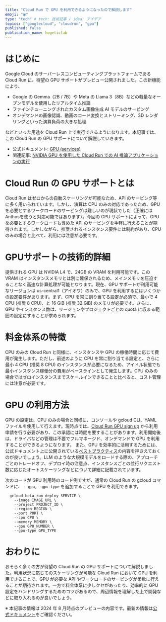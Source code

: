 ```yaml
---
title: "Cloud Run で GPU を利用できるようになったので解説します"
emoji: "🍀"
type: "tech" # tech: 技術記事 / idea: アイデア
topics: ["googlecloud", "cloudrun", "gpu"]
published: false
publication_name: hogeticlab
---
```



# はじめに
Google Cloud のサーバーレスコンピューティングプラットフォームである Cloud Run に、待望の GPU サポートがプレビュー公開されました。この新機能により、

- Google の Gemma（2B / 7B）や Meta の Llama 3（8B）などの軽量なオープンモデルを使用したリアルタイム推論
- ファインチューニングされたカスタム画像生成 AI モデルのサービング
- オンデマンドの画像認識、動画のコード変換とストリーミング、3D レンダリングといった演算負荷の大きな処理

などといった用途を Cloud Run 上で実行できるようになります。本記事では、この Cloud Run の GPU サポートについて解説していきます。

- 公式ドキュメント: [GPU (services)](https://cloud.google.com/run/docs/configuring/services/gpu)
- 関連記事: [NVIDIA GPU を使用した Cloud Run での AI 推論アプリケーションの実行](https://cloud.google.com/blog/ja/products/application-development/run-your-ai-inference-applications-on-cloud-run-with-nvidia-gpus)

# Cloud Run の GPU サポートとは
Cloud Run はゼロからの自動スケーリングが可能なため、API のサービング等に多く用いられています。しかし、演算は CPU のみの対応であったため、GPU を必要とするワークロードのサービングは難しいのが現状でした（正確にはAnthosを使うと対応可能ではあります）。今回の GPU サポートによって、GPU を必要とするワークロードも含めた API のサービングを手軽に行えることが期待されます。しかしながら、推奨されるインスタンス要件には制約があり、CPU のみの場合と比べて、利用には注意が必要です。

# GPUサポートの技術的詳細
提供される GPU は NVIDIA L4 で、24GB の VRAM を利用可能です。この VRAM はインスタンスメモリとは別に確保されるため、メインメモリを圧迫することなく高速な計算処理が可能となります。現在、GPU サポートが利用可能なリージョンは us-central1（アイオワ）のみで、GPU を利用するにはいくつかの設定要件があります。まず、CPU を常に割り当てる設定が必須で、最小で 4 CPU (推奨 8 CPU)、と 16 GiB (推奨 32 GiB) のメモリが必要です。さらに、GPU やインスタンス数は、リージョンやプロジェクトごとの quota に収まる範囲の設定にすることが求められます。

# 料金体系の特徴
CPU のみの Cloud Run と同様に、インスタンスや GPU の稼働時間に応じて費用が発生します。ただし、前述のように CPU を常に割り当てる設定と、さらに最小 4 CPU (推奨 8 CPU) のインスタンスが必要になるため、アイドル状態でも最小インスタンス稼働分の費用がベースラインとして発生します。CPU のみの場合ではゼロインスタンスまでスケールインできることと比べると、コスト管理には注意が必要です。

# GPU の利用方法
GPU の設定は、CPU のみの場合と同様に、コンソールや gcloud CLI、YAML ファイルを使用して行えます。現時点では、[Cloud Run GPU sign up](https://services.google.com/fb/forms/cloudrungpusignup/) から利用申請を行う必要があり、この承認には時間を要することがあります。利用開始後は、ドライバなどの管理は不要でフルマネージド、オンデマンドで GPU を利用することができるようになります。
また、GPU を効率的に活用するためには、公式ドキュメント上に公開されている[ベストプラクティス](https://cloud.google.com/run/docs/configuring/services/gpu-best-practices)の内容を押さえておくのが良いでしょう。LLM のような大規模モデルをロードする際の、アプローチごとのトレードオフ、デプロイ時の注意点、インスタンスごとの並行リクエスト数に応じたオートスケーリングなどについて詳細に記載されています。


次のコードが GPU 利用時のコード例ですが、通常の Cloud Run の gcloud コマンドに、 `--gpu`, `--gpu-type` を追加することで GPU を利用できます。
```
  gcloud beta run deploy SERVICE \
    --image IMAGE_URL \
    --project PROJECT_ID \
    --region REGION \
    --port PORT \
    --cpu CPU \
    --memory MEMORY \
    --gpu GPU_NUMBER \
    --gpu-type GPU_TYPE
```


# おわりに
おそらく多くの方が待望の Cloud Run の GPU サポートについて解説しました。利用状況に応じてのスケーリングが可能な Cloud Run において GPU を利用できることで、GPU が必要な API やワークロードのサービングが柔軟に行えることが期待されます。一方で料金体系に少しクセがあったり、効率的に GPU 設定をハンドリングするためのコツがあるので、周辺情報を理解した上で開発などに取り入れるのが良いでしょう。

※ 本記事の情報は 2024 年 8 月時点のプレビューの内容です。最新の情報は[公式ドキュメント](https://cloud.google.com/run/docs/configuring/services/gpu)をご確認ください。

